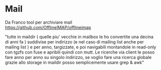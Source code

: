# Mail

Da Franco tool per archiviare mail https://github.com/OfflineIMAP/offlineimap

"tutte in maildir ( quelle piu' vecchie in mailbox le ho convertite una decina di anni fa ) suddivise per indirizzo (e nel caso di mailing list anche per mailing list ) e per anno, targizzate, e poi navigabili montandole in read-only con tgzfs con fuse e apribili quindi con mutt.
Le ricerche via client le posso fare anno per anno su singolo indirizzo, se voglio fare una ricerca globale grazie allo storage in maildir posso semplicemente usare grep & awk"


